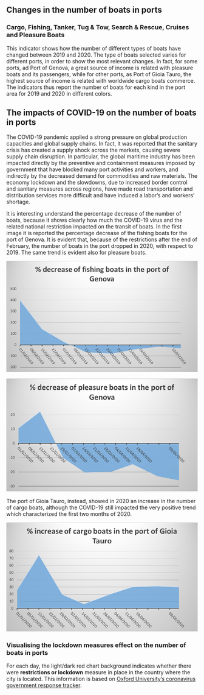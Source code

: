 ## Changes in the number of boats in ports

### Cargo, Fishing, Tanker, Tug & Tow, Search & Rescue, Cruises and Pleasure Boats
This indicator shows how the number of different types of boats have changed between 2019 and 2020. The type of boats selected varies for different ports, in order to show the most relevant changes. In fact, for some ports, ad Port of Genova, a great source of income is related with pleasure boats and its passengers, while for other ports, as Port of Gioia Tauro, the highest source of income is related with worldwide cargo boats commerce. The indicators thus report the number of boats for each kind in the port area for 2019 and 2020 in different colors. 

## The impacts of COVID-19 on the number of boats in ports
The COVID-19 pandemic applied a strong pressure on global production capacities and global supply chains. In fact, it was reported that the sanitary crisis has created a supply shock across the markets, causing severe supply chain disruption. In particular, the global maritime industry has been impacted directly by the preventive and containment measures imposed by government that have blocked many port activities and workers, and indirectly by the decreased demand for commodities and raw materials. The economy lockdown and the slowdowns, due to increased border control and sanitary measures across regions, have made road transportation and distribution services more difficult and have induced a labor’s and workers’ shortage. 

It is interesting understand the percentage decrease of the number of boats, because it shows clearly how much the COVID-19 virus and the related national restriction impacted on the transit of boats. In the first image it is reported the percentage decrease of the fishing boats for the port of Genova. It is evident that, because of the restrictions after the end of February, the number of boats in the port dropped in 2020, with respect to 2019. The same trend is evident also for pleasure boats.

![](https://raw.githubusercontent.com/eurodatacube/eodash-assets/main/collections/E13l_maritime_traffic_pleasure_craft/E13x-Fig1.png)

![](https://raw.githubusercontent.com/eurodatacube/eodash-assets/main/collections/E13l_maritime_traffic_pleasure_craft/E13x-Fig2.png)

The port of Gioia Tauro, instead, showed in 2020 an increase in the number of cargo boats, although the COVID-19 still impacted the very positive trend which characterized the first two months of 2020. 

![](https://raw.githubusercontent.com/eurodatacube/eodash-assets/main/collections/E13l_maritime_traffic_pleasure_craft/E13x-Fig3.png)

### Visualising the lockdown measures effect on the number of boats in ports
For each day, the light/dark red chart background indicates whether there were **restrictions or lockdown** measure in place in the country where the city is located. This information is based on [Oxford University’s coronavirus government response tracker](https://covidtracker.bsg.ox.ac.uk/). 

